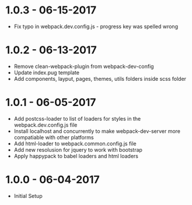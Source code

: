 # 1.0.3 - 06-15-2017
- Fix typo in webpack.dev.config.js - progress key was spelled wrong
# 1.0.2 - 06-13-2017
- Remove clean-webpack-plugin from webpack-dev-config
- Update index.pug template
- Add components, layput, pages, themes, utils folders inside scss folder

# 1.0.1 - 06-05-2017
- Add postcss-loader to list of loaders for styles in the webpack.dev.config.js file
- Install localhost and concurrently to make webpack-dev-server more compatiable with other platforms
- Add html-loader to webpack.common.config.js file
- Add new resolusion for jquery to work with bootstrap
- Apply happypack to babel loaders and html loaders 

# 1.0.0 - 06-04-2017
- Initial Setup
